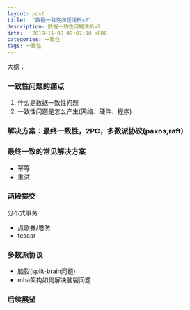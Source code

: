 ```yaml
---
layout: post
title:  "数据一致性问题浅析v2"
description: 数据一致性问题浅析v2
date:   2019-11-08 09:07:00 +000
categories: 一致性
tags: 一致性
---
```


大纲：

### 一致性问题的痛点

1. 什么是数据一致性问题
2. 一致性问题是怎么产生(网络、硬件、程序)

### 解决方案：最终一致性，2PC，多数派协议(paxos,raft)

### 最终一致的常见解决方案

- 幂等
- 重试

### 两段提交

分布式事务

- 点歌券/塔防
- fescar

### 多数派协议

- 脑裂(split-brain问题)
- mha架构如何解决脑裂问题

### 后续展望





